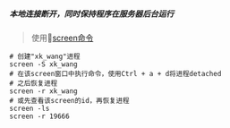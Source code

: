 ##### 本地连接断开，同时保持程序在服务器后台运行
> 使用:link:[screen命令](https://www.jianshu.com/p/b24f597c0561)
```shell
# 创建"xk_wang"进程
screen -S xk_wang 
# 在该screen窗口中执行命令，使用Ctrl + a + d将进程detached
# 之后恢复进程
screen -r xk_wang
# 或先查看该screen的id，再恢复进程
screen -ls
screen -r 19666
```
